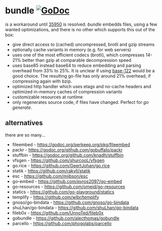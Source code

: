 # bundle [![GoDoc](https://godoc.org/github.com/golangee/bundle?status.svg)](http://godoc.org/github.com/golangee/bundle)  
is a workaround until [35950](https://github.com/golang/go/issues/35950) is resolved. 
*bundle* embedds files, using a few wanted optimizations, and there is no other 
which supports this out of the box:
* give direct access to (cached) uncompressed, brotli and gzip streams
* optionally cache variants in memory (e.g. for web servers)
* uses one of the most efficient codecs (brotli), which compresses 14-21% better than gzip at
comparable decompression speed
* uses base85 instead base64 to reduce embedding and parsing overhead from 33% to 25%. It is unclear
if using [base-122](http://blog.kevinalbs.com/base122) would be a good choice. The resulting go-file
has only around 21% overhead, if compressing again with bzip.
* optimized http handler which uses etags and no-cache headers 
and optimized in-memory caches of compression variants
* customizable resources at runtime
* only regenerates source code, if files have changed. Perfect for *go generate*.


## alternatives
there are so many...

* fileembed - https://godoc.org/perkeep.org/pkg/fileembed 
* packr - https://godoc.org/github.com/gobuffalo/packr
* stuffbin - https://godoc.org/github.com/knadh/stuffbin
* vfsgen - https://github.com/shurcooL/vfsgen
* go.rice - https://github.com/GeertJohan/go.rice
* statik - https://github.com/rakyll/statik
* esc - https://github.com/mjibson/esc
* go-embed - https://github.com/pyros2097/go-embed
* go-resources - https://github.com/omeid/go-resources
* statics - https://github.com/go-playground/statics
* templify - https://github.com/wlbr/templify
* gnoso/go-bindata - https://github.com/gnoso/go-bindata
* shuLhan/go-bindata - https://github.com/shuLhan/go-bindata
* fileb0x - https://github.com/UnnoTed/fileb0x
* gobundle - https://github.com/alecthomas/gobundle
* parcello - https://github.com/phogolabs/parcello